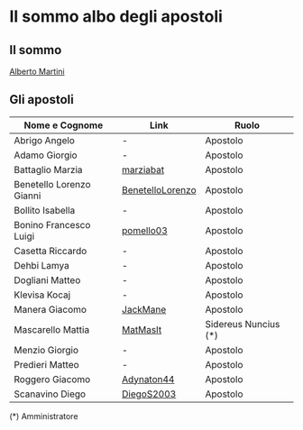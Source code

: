 # Il sommo albo degli apostoli

## Il sommo
[Alberto Martini](https://github.com/profMartini)
## Gli apostoli
|Nome e Cognome|Link|Ruolo|
|----|----|----|
|Abrigo Angelo|-|Apostolo|
|Adamo Giorgio|-|Apostolo|
|Battaglio Marzia|[marziabat](https://github.com/marziabat)|Apostolo|
|Benetello Lorenzo Gianni|[BenetelloLorenzo](https://github.com/BenetelloLorenzo)|Apostolo|
|Bollito Isabella|-|Apostolo|
|Bonino Francesco Luigi|[pomello03](https://github.com/pomello03)|Apostolo|
|Casetta Riccardo|-|Apostolo|
|Dehbi Lamya|-|Apostolo|
|Dogliani Matteo|-|Apostolo|
|Klevisa Kocaj|-|Apostolo|
|Manera Giacomo|[JackMane](https://github.com/JackMane)|Apostolo|
|Mascarello Mattia|[MatMasIt](https://github.com/MatMasIt)|Sidereus Nuncius (*)|
|Menzio Giorgio|-|Apostolo|
|Predieri Matteo|-|Apostolo|
|Roggero Giacomo|[Adynaton44](https://github.com/Adynaton44)|Apostolo|
|Scanavino Diego|[DiegoS2003](https://github.com/DiegoS2003)|Apostolo|

(*) Amministratore
